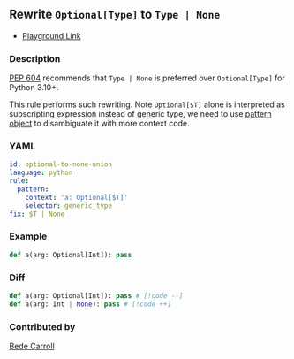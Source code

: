 ## Rewrite `Optional[Type]` to `Type | None` <Badge type="tip" text="Has Fix" />

* [Playground Link](/playground.html#eyJtb2RlIjoiQ29uZmlnIiwibGFuZyI6InB5dGhvbiIsInF1ZXJ5IjoiIiwicmV3cml0ZSI6IiIsInN0cmljdG5lc3MiOiJzaWduYXR1cmUiLCJzZWxlY3RvciI6IiIsImNvbmZpZyI6InJ1bGU6XG4gIHBhdHRlcm46IFxuICAgIGNvbnRleHQ6ICdhOiBPcHRpb25hbFskVF0nXG4gICAgc2VsZWN0b3I6IGdlbmVyaWNfdHlwZVxuZml4OiAkVCB8IE5vbmUiLCJzb3VyY2UiOiJkZWYgYShhcmc6IE9wdGlvbmFsW0ludF0pOiBwYXNzIn0=)

### Description

[PEP 604](https://peps.python.org/pep-0604/) recommends that `Type | None` is preferred over `Optional[Type]` for Python 3.10+.

This rule performs such rewriting. Note `Optional[$T]` alone is interpreted as subscripting expression instead of generic type, we need to use [pattern object](/guide/rule-config/atomic-rule.html#pattern-object) to disambiguate it with more context code.

<!-- Use YAML in the example. Delete this section if use pattern. -->
### YAML
```yaml
id: optional-to-none-union
language: python
rule:
  pattern:
    context: 'a: Optional[$T]'
    selector: generic_type
fix: $T | None
```

### Example

<!-- highlight matched code in curly-brace {lineNum} -->
```py {1}
def a(arg: Optional[Int]): pass
```

### Diff
<!-- use // [!code --] and // [!code ++] to annotate diff -->
```py
def a(arg: Optional[Int]): pass # [!code --]
def a(arg: Int | None): pass # [!code ++]
```

### Contributed by

[Bede Carroll](https://github.com/ast-grep/ast-grep/discussions/1492)